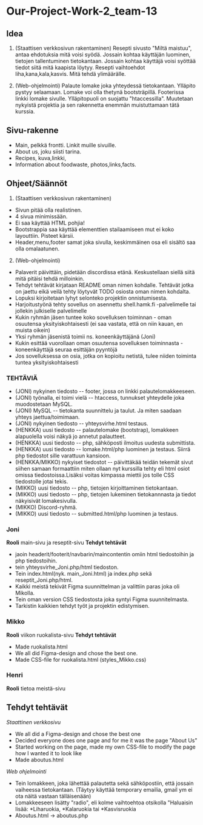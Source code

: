 # Our-Project-Work-2_team-13 #

## Idea ##
1. (Staattisen verkkosivun rakentaminen)
Resepti sivusto "Miltä maistuu", antaa ehdotuksia mitä voisi syödä.
Jossain kohtaa käyttäjän luominen, tietojen tallentuminen tietokantaan.
Jossain kohtaa käyttäjä voisi syöttää tiedot siitä mitä kaapista löytyy.
Resepti vaihtoehdot liha,kana,kala,kasvis.
Mitä tehdä ylimäärälle.

2. (Web-ohjelmointi)
Palaute lomake joka yhteydessä tietokantaan. Ylläpito pystyy selaamaan.
Lomake voi olla thetynä bootsträpillä. Footerissa linkki lomake sivulle.
Ylläpitopuoli on suojattu "htaccessilla". Muutetaan nykyistä projektia ja sen rakennetta enemmän muistuttamaan tätä kurssia.


## Sivu-rakenne ##
- Main, pelkkä frontti. Linkit muille sivuille.
- About us, joku siisti tarina.
- Recipes, kuva,linkki,
- Information about foodwaste, photos,links,facts.


## Ohjeet/Säännöt ##
1. (Staattisen verkkosivun rakentaminen)
- Sivun pitää olla realistinen.
- 4 sivua minimissään.
- Ei saa käyttää HTML pohjia!
- Bootstrappia saa käyttää elementtien stailaamiseen mut ei koko layouttiin. Pisteet kärsii.
- Header,menu,footer samat joka sivulla, keskimmäinen osa eli sisältö saa olla omalaatunen.

2. (Web-ohjelmointi)
- Palaverit päivittäin, pidetään discordissa etänä. Keskustellaan siellä siitä mitä pitäisi tehdä milloinkin.
- Tehdyt tehtävät kirjataan README oman nimen kohdalle. Tehtävät jotka on jaettu eikä veilä tehty löytyvät TODO osiosta oman nimen kohdalta.
- Lopuksi kirjoitetaan lyhyt selonteko projektin onnistumisesta.
- Harjoitustyönä tehty sovellus on asennettu shell.hamk.fi -palvelimelle tai jollekin julkiselle palvelimelle
- Kukin ryhmän jäsen tuntee koko sovelluksen toiminnan - oman osuutensa yksityiskohtaisesti (ei saa vastata, että on niin kauan, en muista oikein)
- Yksi ryhmän jäsenistä toimii ns. koneenkäyttäjänä (Joni)
- Kukin esittää vuorollaan oman osuutensa sovelluksen toiminnasta - koneenkäyttäjä seuraa esittäjän pyyntöjä
- Jos sovelluksessa on osia, jotka on kopioitu netistä, tulee niiden toiminta tuntea yksityiskohtaisesti


### TEHTÄVIÄ ###
- (JONI) nykyinen tiedosto -- footer, jossa on linkki palautelomakkeeseen.
- (JONI) työnalla, ei toimi vielä -- htaccess, tunnukset yhteydelle joka muodostetaan MySQL.
- (JONI) MySQL -- tietokanta suunnittelu ja taulut. Ja miten saadaan yhteys jaettua/toimimaan.
- (JONI) nykyinen tiedosto -- yhteysvirhe.html testaus.
- (HENKKA) uusi tiedosto -- palautelomake (bootstrap), lomakkeen alapuolella voisi näkyä jo annetut palautteet.
- (HENKKA) uusi tiedosto -- php, sähköposti ilmoitus uudesta submittista.
- (HENKKA) uusi tiedosto -- lomake.html/php luominen ja testaus. Siirrä php tiedostot sille varattuun kansioon.
- (HENKKA/MIKKO) nykyiset tiedostot -- päivittäkää teidän tekemät sivut siihen samaan formaattiin miten ollaan nyt kurssilla 
tehty eli html osiot omissa tiedostoissa.Lisäksi voitas kimpassa miettii jos tolle CSS tiedostolle jotai tekis.
- (MIKKO) uusi tiedosto -- php, tietojen kirjoittaminen tietokantaan.
- (MIKKO) uusi tiedosto -- php, tietojen lukeminen tietokannnasta ja tiedot näkyisivät lomakesivulla.
- (MIKKO) Discord-ryhmä.
- (MIKKO) uusi tiedosto -- submitted.html/php luominen ja testaus.



### Joni ###
**Rooli**
main-sivu ja reseptit-sivu
**Tehdyt tehtävät**
- jaoin headerit/footerit/navbarin/maincontentin omiin html tiedostoihin ja php tiedostoihin.
- tein yhteysvirhe_Joni.php/html tiedoston.
- Tein index.html(nyk. main_Joni.html) ja index.php sekä reseptit_Joni.php/html.
- Kaikki meistä tekivät Figma suunnittelman ja valittiin paras joka oli Mikolla.
- Tein oman version CSS tiedostosta joka syntyi Figma suunnitelmasta.
- Tarkistin kaikkien tehdyt työt ja projektin edistymisen.


### Mikko ###
**Rooli**
viikon ruokalista-sivu
**Tehdyt tehtävät**
- Made ruokalista.html
- We all did Figma-design and chose the best one.
- Made CSS-file for ruokalista.html (styles_Mikko.css)


### Henri ###
**Rooli**
tietoa meistä-sivu
## Tehdyt tehtävät ##
*Staattinen verkkosivu*
- We all did a Figma-design and chose the best one
- Decided everyone does one page and for me it was the page "About Us"
- Started working on the page, made my own CSS-file to modify the page how I wanted it to look like
- Made aboutus.html

*Web ohjelmointi*
- Tein lomakkeen, joka lähettää palautetta sekä sähköpostiin, että jossain vaiheessa tietokantaan. (Täytyy käyttää temporary emailia, gmail ym ei ota näitä vastaan tälläisenään)
- Lomakkeeseen lisätty "radio", eli kolme vaihtoehtoa otsikolla "Haluaisin lisää: *Liharuokia, *Kalaruokia tai *Kasvisruokia
- Aboutus.html -> aboutus.php


